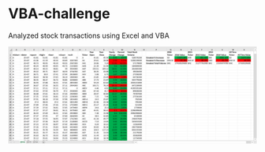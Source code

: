 # VBA-challenge

Analyzed stock transactions using Excel and VBA

![Spreadsheet](https://github.com/janinewhite/VBA-challenge/blob/master/2016%20Stocks.png?raw=true)
